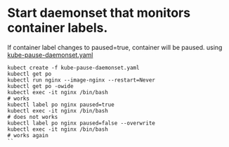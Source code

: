 # Start daemonset that monitors container labels.
If container label changes to paused=true, container will be paused.
using [kube-pause-daemonset.yaml](kube-pause-daemonset.yaml)
```
kubect create -f kube-pause-daemonset.yaml
kubectl get po
kubectl run nginx --image-nginx --restart=Never
kubectl get po -owide
kubectl exec -it nginx /bin/bash
# works
kubectl label po nginx paused=true
kubectl exec -it nginx /bin/bash
# does not works
kubectl label po nginx paused=false --overwrite
kubectl exec -it nginx /bin/bash
# works again
``
